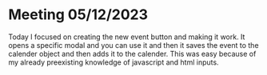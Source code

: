# Meeting 05/12/2023

Today I focused on creating the new event button and making it work. It opens a specific modal and you can use it and then it saves the event to the calender object and then adds it to the calender. This was easy because of my already preexisting knowledge of javascript and html inputs.
